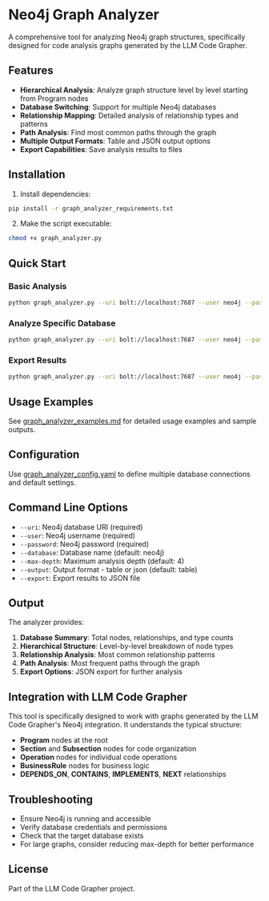 # Neo4j Graph Analyzer

A comprehensive tool for analyzing Neo4j graph structures, specifically designed for code analysis graphs generated by the LLM Code Grapher.

## Features

- **Hierarchical Analysis**: Analyze graph structure level by level starting from Program nodes
- **Database Switching**: Support for multiple Neo4j databases
- **Relationship Mapping**: Detailed analysis of relationship types and patterns
- **Path Analysis**: Find most common paths through the graph
- **Multiple Output Formats**: Table and JSON output options
- **Export Capabilities**: Save analysis results to files

## Installation

1. Install dependencies:
```bash
pip install -r graph_analyzer_requirements.txt
```

2. Make the script executable:
```bash
chmod +x graph_analyzer.py
```

## Quick Start

### Basic Analysis
```bash
python graph_analyzer.py --uri bolt://localhost:7687 --user neo4j --password password
```

### Analyze Specific Database
```bash
python graph_analyzer.py --uri bolt://localhost:7687 --user neo4j --password password --database fraud_db
```

### Export Results
```bash
python graph_analyzer.py --uri bolt://localhost:7687 --user neo4j --password password --export analysis.json
```

## Usage Examples

See [graph_analyzer_examples.md](graph_analyzer_examples.md) for detailed usage examples and sample outputs.

## Configuration

Use [graph_analyzer_config.yaml](graph_analyzer_config.yaml) to define multiple database connections and default settings.

## Command Line Options

- `--uri`: Neo4j database URI (required)
- `--user`: Neo4j username (required)
- `--password`: Neo4j password (required)
- `--database`: Database name (default: neo4j)
- `--max-depth`: Maximum analysis depth (default: 4)
- `--output`: Output format - table or json (default: table)
- `--export`: Export results to JSON file

## Output

The analyzer provides:

1. **Database Summary**: Total nodes, relationships, and type counts
2. **Hierarchical Structure**: Level-by-level breakdown of node types
3. **Relationship Analysis**: Most common relationship patterns
4. **Path Analysis**: Most frequent paths through the graph
5. **Export Options**: JSON export for further analysis

## Integration with LLM Code Grapher

This tool is specifically designed to work with graphs generated by the LLM Code Grapher's Neo4j integration. It understands the typical structure:

- **Program** nodes at the root
- **Section** and **Subsection** nodes for code organization
- **Operation** nodes for individual code operations
- **BusinessRule** nodes for business logic
- **DEPENDS_ON**, **CONTAINS**, **IMPLEMENTS**, **NEXT** relationships

## Troubleshooting

- Ensure Neo4j is running and accessible
- Verify database credentials and permissions
- Check that the target database exists
- For large graphs, consider reducing max-depth for better performance

## License

Part of the LLM Code Grapher project.
